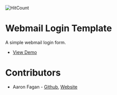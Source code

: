 ![HitCount](http://hits.dwyl.io/aaronfagan/template-webmail-login.svg)
# Webmail Login Template
A simple webmail login form.
- [View Demo](https://cdn.aaronfagan.ca/demo/web/template-webmail-login/)

# Contributors

* Aaron Fagan - [Github](https://github.com/aaronfagan), [Website](https://www.aaronfagan.ca/)